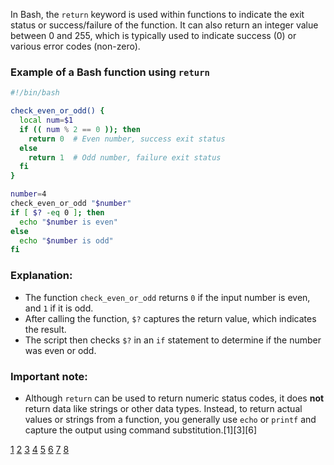 In Bash, the `return` keyword is used within functions to indicate the exit status or success/failure of the function. It can
also return an integer value between 0 and 255, which is typically used to indicate success (0) or various error codes
(non-zero).

### Example of a Bash function using `return`

```bash
#!/bin/bash

check_even_or_odd() {
  local num=$1
  if (( num % 2 == 0 )); then
    return 0  # Even number, success exit status
  else
    return 1  # Odd number, failure exit status
  fi
}

number=4
check_even_or_odd "$number"
if [ $? -eq 0 ]; then
  echo "$number is even"
else
  echo "$number is odd"
fi
```

### Explanation:

- The function `check_even_or_odd` returns `0` if the input number is even, and `1` if it is odd.
- After calling the function, `$?` captures the return value, which indicates the result.
- The script then checks `$?` in an `if` statement to determine if the number was even or odd.

### Important note:

- Although `return` can be used to return numeric status codes, it does **not** return data like strings or other data types.
  Instead, to return actual values or strings from a function, you generally use `echo` or `printf` and capture the output
  using command substitution.[1][3][6]

[1](https://linuxhint.com/return-string-bash-functions/)
[2](https://stackoverflow.com/questions/17336915/return-value-in-a-bash-function)
[3](https://kodekloud.com/blog/return-value-from-bash-function/) [4](https://linuxize.com/post/bash-functions/)
[5](https://www.w3schools.com/bash/bash_functions.php) [6](https://phoenixnap.com/kb/bash-function)
[7](https://www.linuxjournal.com/content/return-values-bash-functions)
[8](http://rednafi.com/misc/return_values_from_a_shell_function/)
